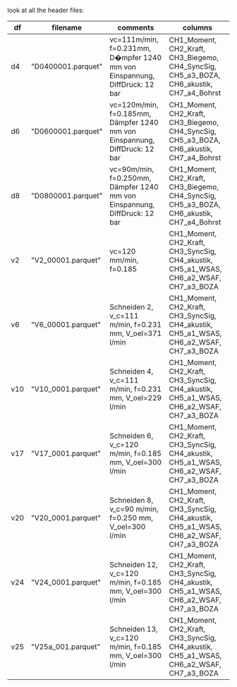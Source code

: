 look at all the header files:

| df  | filename           | comments                                                                   | columns                                                                                  |
| --- | ------------------ | -------------------------------------------------------------------------- | ---------------------------------------------------------------------------------------- |
| d4  | "D0400001.parquet" | vc=111m/min, f=0.231mm, D�mpfer 1240 mm von Einspannung, DiffDruck: 12 bar | CH1_Moment, CH2_Kraft, CH3_Biegemo, CH4_SyncSig, CH5_a3_BOZA, CH6_akustik, CH7_a4_Bohrst |
| d6  | "D0600001.parquet" | vc=120m/min, f=0.185mm, Dämpfer 1240 mm von Einspannung, DiffDruck: 12 bar | CH1_Moment, CH2_Kraft, CH3_Biegemo, CH4_SyncSig, CH5_a3_BOZA, CH6_akustik, CH7_a4_Bohrst |
| d8  | "D0800001.parquet" | vc=90m/min, f=0.250mm, Dämpfer 1240 mm von Einspannung, DiffDruck: 12 bar  | CH1_Moment, CH2_Kraft, CH3_Biegemo, CH4_SyncSig, CH5_a3_BOZA, CH6_akustik, CH7_a4_Bohrst |
| v2  | "V2_00001.parquet" | vc=120 mm/min, f=0.185                                                     | CH1_Moment, CH2_Kraft, CH3_SyncSig, CH4_akustik, CH5_a1_WSAS, CH6_a2_WSAF, CH7_a3_BOZA   |
| v6  | "V6_00001.parquet" | Schneiden 2, v_c=111 m/min, f=0.231 mm, V_oel=371 l/min                    | CH1_Moment, CH2_Kraft, CH3_SyncSig, CH4_akustik, CH5_a1_WSAS, CH6_a2_WSAF, CH7_a3_BOZA   |
| v10 | "V10_0001.parquet" | Schneiden 4, v_c=111 m/min, f=0.231 mm, V_oel=229 l/min                    | CH1_Moment, CH2_Kraft, CH3_SyncSig, CH4_akustik, CH5_a1_WSAS, CH6_a2_WSAF, CH7_a3_BOZA   |
| v17 | "V17_0001.parquet" | Schneiden 6, v_c=120 m/min, f=0.185 mm, V_oel=300 l/min                    | CH1_Moment, CH2_Kraft, CH3_SyncSig, CH4_akustik, CH5_a1_WSAS, CH6_a2_WSAF, CH7_a3_BOZA   |
| v20 | "V20_0001.parquet" | Schneiden 8, v_c=90 m/min, f=0.250 mm, V_oel=300 l/min                     | CH1_Moment, CH2_Kraft, CH3_SyncSig, CH4_akustik, CH5_a1_WSAS, CH6_a2_WSAF, CH7_a3_BOZA   |
| v24 | "V24_0001.parquet" | Schneiden 12, v_c=120 m/min, f=0.185 mm, V_oel=300 l/min                   | CH1_Moment, CH2_Kraft, CH3_SyncSig, CH4_akustik, CH5_a1_WSAS, CH6_a2_WSAF, CH7_a3_BOZA   |
| v25 | "V25a_001.parquet" | Schneiden 13, v_c=120 m/min, f=0.185 mm, V_oel=300 l/min                   | CH1_Moment, CH2_Kraft, CH3_SyncSig, CH4_akustik, CH5_a1_WSAS, CH6_a2_WSAF, CH7_a3_BOZA   |
